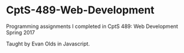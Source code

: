 # CptS-489-Web-Development
Programming assignments I completed in CptS 489: Web Development Spring 2017

Taught by Evan Olds in Javascript.

